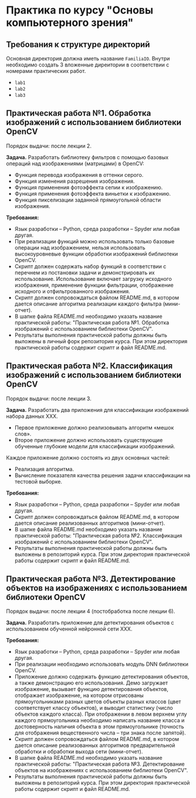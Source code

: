 # Практика по курсу "Основы компьютерного зрения"

## Требования к структуре директорий

Основная директория должна иметь название `FamiliaIO`. Внутри необходимо создать
3 вложенные диреитории в соответствии с номерами практических работ.
- `lab1`
- `lab2`
- `lab3`

## Практическая работа №1. Обработка изображений с использованием библиотеки OpenCV

Порядок выдачи: после лекции 2.

**Задача.** Разработать библиотеку фильтров с помощью базовых операций
над изображениями (матрицами) в OpenCV:
-	Функция перевода изображения в оттенки серого.
-	Функция изменения разрешения изображения.
-	Функция применения фотоэффекта сепии к изображению.
-	Функция применения фотоэффекта виньетки к изображению.
-	Функция пикселизации заданной прямоугольной области изображения.

**Требования:**
-	Язык разработки – Python, среда разработки – Spyder или любая другая.
-	При реализации функций можно использовать только базовые операции над изображением,
  нельзя использовать высокоуровневые функции обработки изображений библиотеки OpenCV.
-	Скрипт должен содержать набор функций в соответствии с перечнем из постановки задачи
  и демонстрировать их использование. Использование включает загрузку исходного изображения,
 	применение функции фильтрации, отображение исходного и отфильтрованного изображения.
- Скрипт должен сопровождаться файлом README.md, в котором дается описание
  алгоритма реализации каждого фильтра (мини-отчет).
-	В шапке файла README.md необходимо указать название практической работы:
  "Практическая работа №1. Обработка изображений с использованием библиотеки OpenCV".
-	Результаты выполнения практической работы должны быть выложены в личный форк репозитория
  курса. При этом директория практической работы содержит скрипт и файл README.md.

## Практическая работа №2. Классификация изображений с использованием библиотеки OpenCV

Порядок выдачи: после лекции 3.

**Задача.** Разработать два приложения для классификации изображений набора данных XXX.
-	Первое приложение должно реализовывать алгоритм «мешок слов».
-	Второе приложение должно использовать существующие обученные глубокие модели
  для классификации изображений.

Каждое приложение должно состоять из двух основных частей:
-	Реализация алгоритма.
-	Вычисление показателя качества решения задачи классификации на тестовой выборке.

**Требования:**
-	Язык разработки – Python, среда разработки – Spyder или любая другая.
- Скрипт должен сопровождаться файлом README.md, в котором дается описание
  реализованных алгоритмов (мини-отчет).
-	В шапке файла README.md необходимо указать название практической работы:
  "Практическая работа №2. Классификация изображений с использованием библиотеки OpenCV".
-	Результаты выполнения практической работы должны быть выложены в репозиторий курса. При этом
  директория практической работы содержит скрипт и файл README.md.

## Практическая работа №3. Детектирование объектов на изображениях с использованием библиотеки OpenCV

Порядок выдачи: после лекции 4 (постобработка после лекции 6).

**Задача.** Разработать приложение для детектирования объектов с использованием обученной
нейронной сети XXX.

**Требования:**
- Язык разработки – Python, среда разработки – Spyder или любая другая.
-	При реализации необходимо использовать модуль DNN библиотеки OpenCV.
-	Приложение должно содержать функцию детектирования объектов, а также демонстрацию его
  использования. Демо загружает изображение, вызывает функцию детектирования объектов,
 	отображает изображение, на котором отрисованы прямоугольниками разных цветов объекты
 	разных классов (цвет соответствует классу объектов), и выводит статистику (число объектов
 	каждого класса). При отображении в левом верхнем углу каждого прямоугольника необходимо
 	написать название класса и достоверность наличия объекта в этом прямоугольнике
 	(точность для отображения вещественного числа – три знака после запятой).
- Скрипт должен сопровождаться файлом README.md, в котором дается описание
  реализованных алгоритмов предварительной обработки и обработки выхода сети (мини-отчет).
-	В шапке файла README.md необходимо указать название практической работы: "Практическая работа №3.
  Детектирование объектов на изображениях с использованием библиотеки OpenCV".
-	Результаты выполнения практической работы должны быть выложены в репозиторий курса. При этом
  директория практической работы содержит скрипт и файл README.md.
